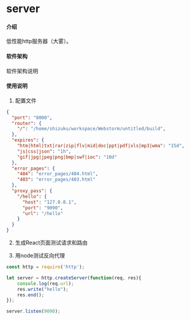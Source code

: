 # server

#### 介绍
低性能http服务器（大雾）。

#### 软件架构
软件架构说明

#### 使用说明

1. 配置文件
```json
{
  "port": "8000",
  "router": {
    "/": "/home/shizuku/workspace/Webstorm/untitled/build",
  },
  "expires": {
    "htm|html|txt|rar|zip|flv|mid|doc|ppt|pdf|xls|mp3|wma": "15d",
    "js|css|json": "1h",
    "gif|jpg|jpeg|png|bmp|swf|ioc": "10d"
  },
  "error_pages": {
    "404": "error_pages/404.html",
    "403": "error_pages/403.html"
  },
  "proxy_pass": {
    "/hello": {
      "host": "127.0.0.1",
      "port": "9090",
      "url": "/hello"
    }
  }
}
```
2. 生成React页面测试请求和路由

3. 用node测试反向代理
```js
const http = require('http');

let server = http.createServer(function(req, res){
    console.log(req.url);
    res.write("hello");
    res.end();
});

server.listen(9090);
```

